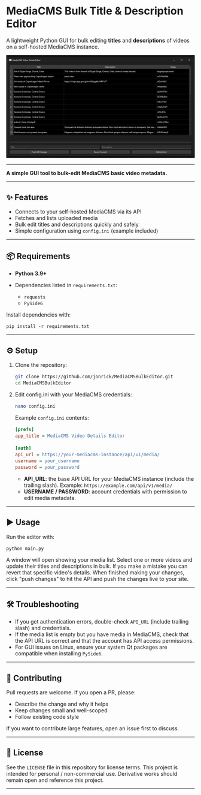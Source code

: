 # MediaCMS Bulk Title & Description Editor

A lightweight Python GUI for bulk editing **titles** and **descriptions** of videos on a self-hosted MediaCMS instance.

![Screenshot](https://github.com/jonrick/MediaCMSBulkEditor/blob/main/screenshot.png "screenshot")

---

**A simple GUI tool to bulk-edit MediaCMS basic video metadata.**

---

## ✨ Features

* Connects to your self-hosted MediaCMS via its API
* Fetches and lists uploaded media
* Bulk edit titles and descriptions quickly and safely
* Simple configuration using `config.ini` (example included)

---

## 📦 Requirements

* **Python 3.9+**
* Dependencies listed in `requirements.txt`:

  * `requests`
  * `PySide6`

Install dependencies with:

```
pip install -r requirements.txt
```

---

## ⚙️ Setup

1. Clone the repository:

   ```bash
   git clone https://github.com/jonrick/MediaCMSBulkEditor.git
   cd MediaCMSBulkEditor
   ```

2. Edit config.ini with your MediaCMS credentials:

   ```bash
   nano config.ini
   ```

   Example `config.ini` contents:

   ```ini
   [prefs]
   app_title = MediaCMS Video Details Editor

   [auth]
   api_url = https://your-mediacms-instance/api/v1/media/
   username = your_username
   password = your_password
   ```

   * **API_URL**: the base API URL for your MediaCMS instance (include the trailing slash). Example: `https://example.com/api/v1/media/`
   * **USERNAME / PASSWORD**: account credentials with permission to edit media metadata.

---

## ▶️ Usage

Run the editor with:

```bash
python main.py
```

A window will open showing your media list. Select one or more videos and update their titles and descriptions in bulk. If you make a mistake you can revert that specific video's details. When finished making your changes, click "push changes" to hit the API and push the changes live to your site.

---

## 🛠 Troubleshooting

* If you get authentication errors, double-check `API_URL` (include trailing slash) and credentials.
* If the media list is empty but you have media in MediaCMS, check that the API URL is correct and that the account has API access permissions.
* For GUI issues on Linux, ensure your system Qt packages are compatible when installing `PySide6`.

---

## 🤝 Contributing

Pull requests are welcome. If you open a PR, please:

* Describe the change and why it helps
* Keep changes small and well-scoped
* Follow existing code style

If you want to contribute large features, open an issue first to discuss.

---

## 📜 License

See the `LICENSE` file in this repository for license terms. This project is intended for personal / non-commercial use. Derivative works should remain open and reference this project.


---
